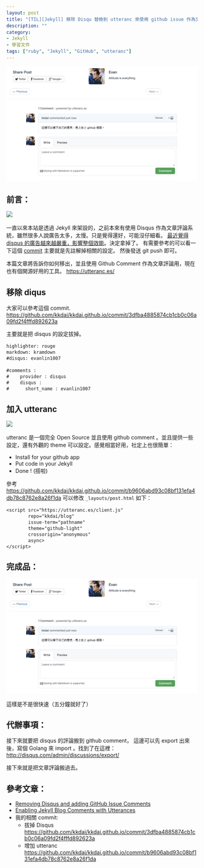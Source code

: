 ```yaml
---
layout: post
title: "[TIL][Jekyll] 移除 Disqu 替換到 utteranc 來使用 github issue 作為文章評論"
description: ""
category: 
- Jekyll
- 學習文件
tags: ["ruby", "Jekyll", "GitHub", "utteranc"]
---
```


![](../images/2021/github_comment.jpg)



## 前言：

<img src="https://jekyllrb.com/img/jekyll-og.png" width="400px">

一直以來本站是透過 Jekyll 來架設的，之前本來有使用 Disqus 作為文章評論系統，雖然很多人說廣告太多，太慢。只是覺得還好，可能沒仔細看。 [最近覺得 disqus 的廣告越來越嚴重，影響整個效能](https://asp.net-hacker.rocks/2018/11/19/github-comments.html)。決定拿掉了。 有需要參考的可以看一下這個 [commit](https://github.com/kkdai/kkdai.github.io/commit/3dfba4885874cb1cb0c06a09fd2f4fffd892623a)  主要就是先註解掉相關的設定。 然後發送 git push 即可。 

本篇文章將告訴你如何移出，並且使用 Github Comment 作為文章評論用，現在也有個開源好用的工具。 https://utteranc.es/



## 移除 diqus

大家可以參考這個 commit. https://github.com/kkdai/kkdai.github.io/commit/3dfba4885874cb1cb0c06a09fd2f4fffd892623a

主要就是把 disqus 的設定拔掉。

```
highlighter: rouge
markdown: kramdown
#disqus: evanlin1007

#comments :
#    provider : disqus
#    disqus :
#      short_name : evanlin1007
```



## 加入 utteranc

![](https://avatars3.githubusercontent.com/u/27908738?v=3&s=88)

utteranc 是一個完全 Open Source 並且使用 github comment 。並且提供一些設定，還有外觀的 theme 可以設定。感覺相當好用，社定上也很簡單：

- Install for your github app
- Put code in your Jekyll 
- Done ! (搭啦)

參考 https://github.com/kkdai/kkdai.github.io/commit/b9606abd93c08bf131efa4db78c8762e8a26f1da 可以修改 `_layouts/post.html` 如下：



```
<script src="https://utteranc.es/client.js"
        repo="kkdai/blog"
        issue-term="pathname"
        theme="github-light"
        crossorigin="anonymous"
        async>
</script>
```



## 完成品：

![](../images/2021/github_comment.jpg)

這樣是不是很快速（五分鐘就好了）

## 代辦事項：

接下來就要把 disqus 的評論搬到 github comment， 這邊可以先 export 出來後，寫個 Golang 來 import 。找到了在這裡：  http://disqus.com/admin/discussions/export/

接下來就是把文章評論搬過去。 

## 參考文章：

- [Removing Disqus and adding GitHub Issue Comments](https://asp.net-hacker.rocks/2018/11/19/github-comments.html)
- [Enabling Jekyll Blog Comments with Utterances](https://www.benzy.xyz/utterances/)
- 我的相關 commit:
  - 拔掉 Disqus  https://github.com/kkdai/kkdai.github.io/commit/3dfba4885874cb1cb0c06a09fd2f4fffd892623a
  - 增加 utteranc https://github.com/kkdai/kkdai.github.io/commit/b9606abd93c08bf131efa4db78c8762e8a26f1da

